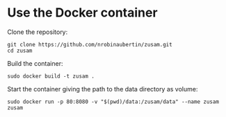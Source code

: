 Use the Docker container
========================

Clone the repository:
```
git clone https://github.com/nrobinaubertin/zusam.git
cd zusam
```

Build the container:
```
sudo docker build -t zusam .
```

Start the container giving the path to the data directory as volume:
```
sudo docker run -p 80:8080 -v "$(pwd)/data:/zusam/data" --name zusam zusam
```
